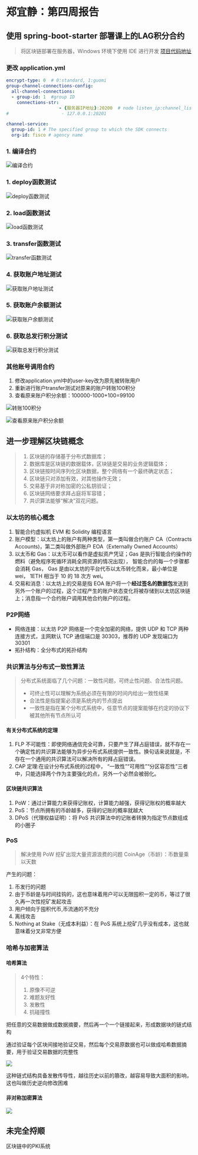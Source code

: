 # 郑宜静：第四周报告

## 使用 spring-boot-starter 部署课上的LAG积分合约

> 将区块链部署在服务器，Windows 环境下使用 IDE 进行开发
> [项目代码地址](https://github.com/TheProudSoul/LAGC_SDK)

### 更改 application.yml

```yml
encrypt-type: 0  # 0:standard, 1:guomi
group-channel-connections-config:
  all-channel-connections:
  - group-id: 1  #group ID
    connections-str:
                    - {服务器IP地址}:20200  # node listen_ip:channel_listen_port
#                    - 127.0.0.1:20201

channel-service:
  group-id: 1 # The specified group to which the SDK connects
  org-id: fisco # agency name
```

### 1. 编译合约

![编译合约](http://ww1.sinaimg.cn/large/7b19d4ddgy1g4dk97u1akj20n90iywip.jpg)

### 1. deploy函数测试

![deploy函数测试](http://ww1.sinaimg.cn/large/7b19d4ddgy1g4dka0e86oj20v40axq6q.jpg)

### 2. load函数测试

![load函数测试](http://ww1.sinaimg.cn/large/7b19d4ddgy1g4dkampy9jj20uo07uq5h.jpg)

### 3. transfer函数测试

![transfer函数测试](http://ww1.sinaimg.cn/large/7b19d4ddgy1g4dkb98cxqj20vc0ehaeu.jpg)

### 4. 获取账户地址测试

![获取账户地址测试](http://ww1.sinaimg.cn/large/7b19d4ddgy1g4dkbrbekfj20rd0ffq6i.jpg)

### 5. 获取账户余额测试

![获取账户余额测试](http://ww1.sinaimg.cn/large/7b19d4ddgy1g4dkcjyko9j20pi0b5q5w.jpg)

### 6. 获取总发行积分测试

![获取总发行积分测试](http://ww1.sinaimg.cn/large/7b19d4ddgy1g4dkd0oqxmj20rb0fnjvo.jpg)

### 其他账号调用合约

1. 修改application.yml中的user-key改为原先被转账用户
2. 重新进行账户transfer测试对原来的账户转账100积分
3. 查看原来账户积分余额：100000-1000+100=99100

![转账100积分](http://ww1.sinaimg.cn/large/7b19d4ddgy1g4dke3scvzj20su022mxq.jpg)

![查看原来账户积分余额](http://ww1.sinaimg.cn/large/7b19d4ddgy1g4dked9t39j20bs02zjru.jpg)

## 进一步理解区块链概念

> 1. 区块链的存储基于分布式数据库；
> 2. 数据库是区块链的数据载体，区块链是交易的业务逻辑载体；
> 3. 区块链按时间序列化区块数据，整个网络有一个最终确定状态；
> 4. 区块链只对添加有效，对其他操作无效；
> 5. 交易基于非对称加密的公私钥验证；
> 6. 区块链网络要求拜占庭将军容错；
> 7. 共识算法能够“解决”双花问题。

### 以太坊的核心概念

1. 智能合约虚拟机 EVM 和 Solidity 编程语言
2. 账户模型：以太坊上的账户有两种类型，第一类叫做合约账户 CA（Contracts Accounts)，第二类叫做外部账户 EOA（Externally Owned Accounts）
3. 以太币和 Gas：以太币可以看作是虚拟资产凭证；Gas 是执行智能合约操作的燃料（避免程序死循环消耗全网资源的情况出现）， 智能合约的每一个步骤都会消耗 Gas， Gas 是由以太坊的平台代币以太币转化而来，最小单位是 wei， 1ETH 相当于 10 的 18 次方 wei。
4. 交易和消息：以太坊上的交易是指 EOA 账户将一个**经过签名的数据包**发送到另外一个账户的过程，这个过程产生的账户状态变化将被存储到以太坊区块链上；消息指一个合约账户调用其他合约账户的过程。

### P2P网络

- 网络连接：以太坊 P2P 网络是一个完全加密的网络，提供 UDP 和
TCP 两种连接方式，主网默认 TCP 通信端口是 30303，推荐的 UDP 发现端口为 30301
- 拓扑结构：全分布式的拓扑结构

### 共识算法与分布式一致性算法

> 分布式系统面临了几个问题：一致性问题，可终止性问题、合法性问题。
>  
> - 可终止性可以理解为系统必须在有限的时间内给出一致性结果
> - 合法性是指提案必须是系统内的节点提出
> - 一致性是指在某个分布式系统中，任意节点的提案能够在约定的协议下被其他所有节点所认可

#### 有关分布式系统的定理

1. FLP 不可能性：即使网络通信完全可靠，只要产生了拜占庭错误，就不存在一个确定性的共识算法能够为异步分布式系统提供一致性。换句话来说就是，不存在一个通用的共识算法可以解决所有的拜占庭错误。
2. CAP 定理:在设计分布式系统的过程中， “一致性”“可用性”“分区容忍性”三者中，只能选择两个作为主要强化的点，另外一个必然会被弱化。

#### 区块链共识算法

1. PoW：通过计算能力来获得记账权，计算能力越强，获得记账权的概率越大
2. PoS：节点所拥有的币龄越多，获得的记账的概率就越大
3. DPoS（代理权益证明）：将 PoS 共识算法中的记账者转换为指定节点数组成的小圈子

### PoS

> 解决使用 PoW 挖矿出现大量资源浪费的问题
> CoinAge（币龄）：币数量乘以天数

产生的问题：

1. 币发行的问题
2. 由于币龄是与时间挂钩的，这也意味着用户可以无限囤积一定的币，等过了很久再一次性挖矿发起攻击
3. 用户倾向于囤积代币,币流通的不充分
4. 离线攻击
5. Nothing at Stake（无成本利益）：在 PoS 系统上挖矿几乎没有成本，这也就意味着分叉非常方便

### 哈希与加密算法

#### 哈希算法

> 4个特性：
> 
> 1. 原像不可逆
> 2. 难题友好性
> 3. 发散性
> 4. 抗碰撞性

把任意的交易数据做成数据摘要，然后再一个一个链接起来，形成数据块的链式结构

通过验证每个区块间接地验证交易，然后每个交易原数据也可以做成哈希数据摘要，用于验证交易数据的完整性

![](http://ww1.sinaimg.cn/large/7b19d4ddgy1g4bjkef82tj21230l00yq.jpg)

这种链式结构具备发散传导性，越往历史以前的篡改，越容易导致大面积的影响，这也叫做历史逆向修改困难

#### 非对称加密算法

![](http://ww1.sinaimg.cn/large/7b19d4ddgy1g4bjpv1c24j207o0mudh7.jpg)

## 未完全捋顺

区块链中的PKI系统
